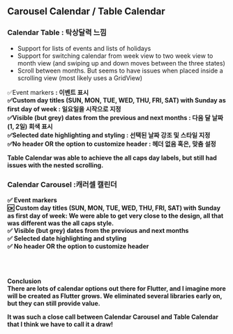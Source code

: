 ## Carousel Calendar / Table Calendar

### Calendar Table : 탁상달력 느낌 <br>

- Support for lists of events and lists of holidays
- Support for switching calendar from week view to two week view to month view (and swiping up and down moves between the three states)
- Scroll between months. But seems to have issues when placed inside a scrolling view (most likely uses a GridView)

✅Event markers <b> : 이벤트 표시<b/><br>
✅Custom day titles (SUN, MON, TUE, WED, THU, FRI, SAT) with Sunday as first day of week <b>: 일요일을 시작으로 지정</b><br>
✅Visible (but grey) dates from the previous and next months <b> : 다음 달 날짜 (1, 2일) 회색 표시 </b> <br>
✅Selected date highlighting and styling <b> : 선택된 날짜 강조 및 스타일 지정 </b> <br>
✅No header OR the option to customize header <b>: 헤더 없음 혹은, 맞춤 설정</b> <br>

Table Calendar was able to achieve the all caps day labels, but still had issues with the nested scrolling.<br>

### Calendar Carousel :캐러셀 캘린더 <br>


✅ Event markers <br>
🆗 Custom day titles (SUN, MON, TUE, WED, THU, FRI, SAT) with Sunday as first day of week: We were able to get very close to the design, all that was different was the all caps style. <br>
✅ Visible (but grey) dates from the previous and next months <br>
✅ Selected date highlighting and styling <br>
✅ No header OR the option to customize header <br>
<br>

<br>

Conclusion<br>
There are lots of calendar options out there for Flutter, and I imagine more will be created as Flutter grows. We eliminated several libraries early on, but they can still provide value.<br>

It was such a close call between Calendar Carousel and Table Calendar that I think we have to call it a draw!<br>
